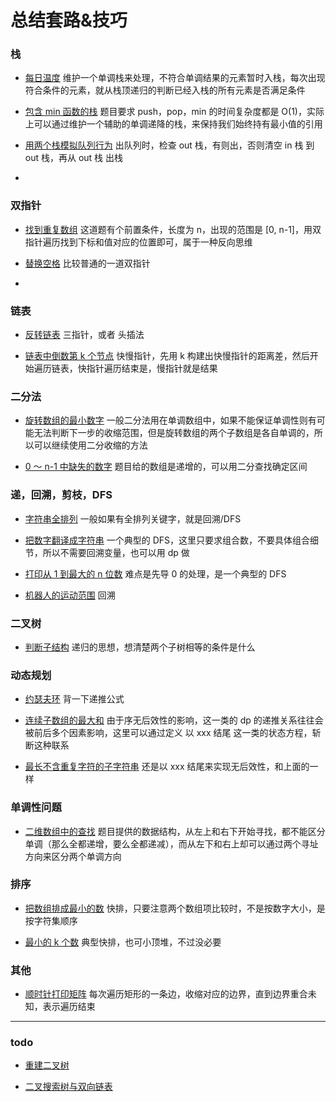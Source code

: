 # 总结套路&技巧

### 栈

- [每日温度](https://leetcode-cn.com/problems/daily-temperatures/)
  维护一个单调栈来处理，不符合单调结果的元素暂时入栈，每次出现符合条件的元素，就从栈顶递归的判断已经入栈的所有元素是否满足条件

- [包含 min 函数的栈](https://leetcode-cn.com/problems/bao-han-minhan-shu-de-zhan-lcof/)
  题目要求 push，pop，min 的时间复杂度都是 O(1)，实际上可以通过维护一个辅助的单调递降的栈，来保持我们始终持有最小值的引用

- [用两个栈模拟队列行为](https://leetcode-cn.com/problems/yong-liang-ge-zhan-shi-xian-dui-lie-lcof/)
  出队列时，检查 out 栈，有则出，否则清空 in 栈 到 out 栈，再从 out 栈 出栈

-

### 双指针

- [找到重复数组](https://leetcode-cn.com/problems/shu-zu-zhong-zhong-fu-de-shu-zi-lcof/)
  这道题有个前置条件，长度为 n，出现的范围是 [0, n-1]，用双指针遍历找到下标和值对应的位置即可，属于一种反向思维

- [替换空格](https://leetcode-cn.com/problems/ti-huan-kong-ge-lcof/)
  比较普通的一道双指针

-

### 链表

- [反转链表](https://leetcode-cn.com/problems/fan-zhuan-lian-biao-lcof/)
  三指针，或者 头插法

- [链表中倒数第 k 个节点](https://leetcode-cn.com/problems/lian-biao-zhong-dao-shu-di-kge-jie-dian-lcof/)
  快慢指针，先用 k 构建出快慢指针的距离差，然后开始遍历链表，快指针遍历结束是，慢指针就是结果

### 二分法

- [旋转数组的最小数字](https://leetcode-cn.com/problems/xuan-zhuan-shu-zu-de-zui-xiao-shu-zi-lcof/)
  一般二分法用在单调数组中，如果不能保证单调性则有可能无法判断下一步的收缩范围，但是旋转数组的两个子数组是各自单调的，所以可以继续使用二分收缩的方法

- [0 ～ n-1 中缺失的数字](https://leetcode-cn.com/problems/que-shi-de-shu-zi-lcof/)
  题目给的数组是递增的，可以用二分查找确定区间

### 递，回溯，剪枝，DFS

- [字符串全排列](https://leetcode-cn.com/problems/zi-fu-chuan-de-pai-lie-lcof/)
  一般如果有全排列关键字，就是回溯/DFS

- [把数字翻译成字符串](https://leetcode-cn.com/problems/ba-shu-zi-fan-yi-cheng-zi-fu-chuan-lcof/)
  一个典型的 DFS，这里只要求组合数，不要具体组合细节，所以不需要回溯变量，也可以用 dp 做

- [打印从 1 到最大的 n 位数](https://leetcode-cn.com/problems/da-yin-cong-1dao-zui-da-de-nwei-shu-lcof/)
  难点是先导 0 的处理，是一个典型的 DFS

- [机器人的运动范围](https://leetcode-cn.com/problems/ji-qi-ren-de-yun-dong-fan-wei-lcof/)
  回溯

### 二叉树

- [判断子结构](https://leetcode-cn.com/problems/shu-de-zi-jie-gou-lcof/)
  递归的思想，想清楚两个子树相等的条件是什么

### 动态规划

- [约瑟夫环](https://leetcode-cn.com/problems/yuan-quan-zhong-zui-hou-sheng-xia-de-shu-zi-lcof/)
  背一下递推公式

- [连续子数组的最大和](https://leetcode-cn.com/problems/lian-xu-zi-shu-zu-de-zui-da-he-lcof/)
  由于序无后效性的影响，这一类的 dp 的递推关系往往会被前后多个因素影响，这里可以通过定义 以 xxx 结尾 这一类的状态方程，斩断这种联系

- [最长不含重复字符的子字符串](https://leetcode-cn.com/problems/zui-chang-bu-han-zhong-fu-zi-fu-de-zi-zi-fu-chuan-lcof/)
  还是以 xxx 结尾来实现无后效性，和上面的一样

### 单调性问题

- [二维数组中的查找](https://leetcode-cn.com/problems/er-wei-shu-zu-zhong-de-cha-zhao-lcof/)
  题目提供的数据结构，从左上和右下开始寻找，都不能区分单调（那么全都递增，要么全都递减），而从左下和右上却可以通过两个寻址方向来区分两个单调方向

### 排序

- [把数组排成最小的数](https://leetcode-cn.com/problems/ba-shu-zu-pai-cheng-zui-xiao-de-shu-lcof/)
  快排，只要注意两个数组项比较时，不是按数字大小，是按字符集顺序

- [最小的 k 个数](https://leetcode-cn.com/problems/zui-xiao-de-kge-shu-lcof/)
  典型快排，也可小顶堆，不过没必要

### 其他

- [顺时针打印矩阵](https://leetcode-cn.com/problems/shun-shi-zhen-da-yin-ju-zhen-lcof/)
  每次遍历矩形的一条边，收缩对应的边界，直到边界重合未知，表示遍历结束

---

### todo

- [重建二叉树](https://leetcode-cn.com/problems/zhong-jian-er-cha-shu-lcof/)

- [二叉搜索树与双向链表](https://leetcode-cn.com/problems/er-cha-sou-suo-shu-yu-shuang-xiang-lian-biao-lcof/)
